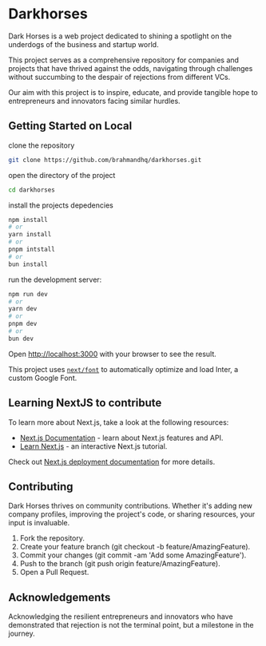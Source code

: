 # Darkhorses

Dark Horses is a web project dedicated to shining a spotlight on the underdogs of the business and startup world.

This project serves as a comprehensive repository for companies and projects that have thrived against the odds, navigating through challenges without succumbing to the despair of rejections from different VCs.

Our aim with this project is to inspire, educate, and provide tangible hope to entrepreneurs and innovators facing similar hurdles.

## Getting Started on Local

clone the repository

```bash
git clone https://github.com/brahmandhq/darkhorses.git
```

open the directory of the project

```bash
cd darkhorses
```

install the projects depedencies

```bash
npm install
# or
yarn install
# or
pnpm intstall
# or
bun install

```

run the development server:

```bash
npm run dev
# or
yarn dev
# or
pnpm dev
# or
bun dev
```

Open [http://localhost:3000](http://localhost:3000) with your browser to see the result.

This project uses [`next/font`](https://nextjs.org/docs/basic-features/font-optimization) to automatically optimize and load Inter, a custom Google Font.

## Learning NextJS to contribute

To learn more about Next.js, take a look at the following resources:

- [Next.js Documentation](https://nextjs.org/docs) - learn about Next.js features and API.
- [Learn Next.js](https://nextjs.org/learn) - an interactive Next.js tutorial.

Check out [Next.js deployment documentation](https://nextjs.org/docs/deployment) for more details.

## Contributing

Dark Horses thrives on community contributions. Whether it's adding new company profiles, improving the project's code, or sharing resources, your input is invaluable.

1. Fork the repository.
2. Create your feature branch (git checkout -b feature/AmazingFeature).
3. Commit your changes (git commit -am 'Add some AmazingFeature').
4. Push to the branch (git push origin feature/AmazingFeature).
5. Open a Pull Request.

## Acknowledgements

Acknowledging the resilient entrepreneurs and innovators who have demonstrated that rejection is not the terminal point, but a milestone in the journey.
